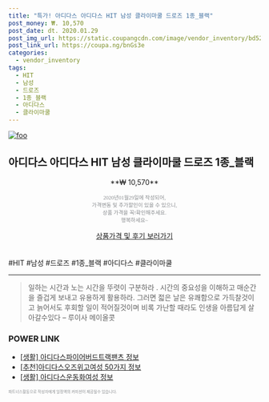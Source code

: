 ```yaml
--- 
title: "특가! 아디다스 아디다스 HIT 남성 클라이마쿨 드로즈 1종_블랙" 
post_money: ₩. 10,570 
post_date: dt. 2020.01.29 
post_img_url: https://static.coupangcdn.com/image/vendor_inventory/bd52/1f90656a890aa6a7f486030392e1bf45a3f354813a85527ac02b1e3a9df4.jpg 
post_link_url: https://coupa.ng/bnGs3e 
categories: 
  - vendor_inventory 
tags: 
  - HIT 
  - 남성 
  - 드로즈 
  - 1종_블랙 
  - 아디다스 
  - 클라이마쿨 
--- 
```

[![foo](https://static.coupangcdn.com/image/vendor_inventory/bd52/1f90656a890aa6a7f486030392e1bf45a3f354813a85527ac02b1e3a9df4.jpg)](https://coupa.ng/bnGs3e) 

## 아디다스 아디다스 HIT 남성 클라이마쿨 드로즈 1종_블랙 
<p style="text-align: center;">**₩ 10,570**</p> 
<p style="text-align: center;"><span style="color: #898c8f; font-family: Georgia,Times,serif; font-size: 0.75em;">2020년01월29일에 작성되어, <br>가격변동 및 추가할인이 있을 수 있으니,<br> 상품 가격을 꼭!확인해주세요.<br>행복하세요~</span> 
</p>	 
<div markdown="0" style="text-align: center;"><a href="https://coupa.ng/bnGs3e" class="btn btn--success">상품가격 및 후기 보러가기</a></div> 
<br><br> 
  #HIT #남성 #드로즈 #1종_블랙 #아디다스 #클라이마쿨 
<hr> 

> 일하는 시간과 노는 시간을 뚜렷이 구분하라 . 시간의 중요성을 이해하고 매순간을 즐겁게 보내고 유용하게 활용하라. 그러면 젋은 날은 유쾌함으로 가득찰것이고 늙어서도 후회할 일이 적어질것이며 비록 가난할 때라도 인생을 아름답게 살아갈수있다  – 루이사 메이올콧 


### POWER LINK

* <a href="https://blog.naver.com/santokki14/221766561806" target="_blank"> [생활] 아디다스파이어버드트랙팬츠 정보 </a>
* <a href="https://blog.naver.com/fasyy4321/221787170778" target="_blank">[추천]아디다스오즈위고여성 50가지 정보</a>
* <a href="https://blog.naver.com/santokki14/221768485302" target="_blank"> [생활] 아디다스운동화여성 정보 </a>

<span style="color: #898c8f; font-family: Georgia,Times,serif; font-size: 0.55em;">파트너스활동으로 작성자에게 일정액의 커미션이 제공될수 있습니다.</span> 
